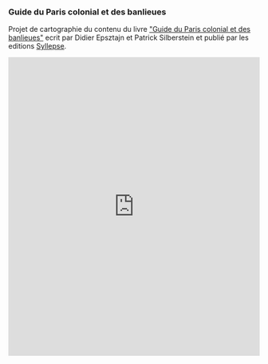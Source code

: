 ### Guide du Paris colonial et des banlieues

Projet de cartographie du contenu du livre ["Guide du Paris colonial et des banlieues"](https://www.syllepse.net/guide-du-paris-colonial-et-des-banlieues-_r_25_i_719.html) ecrit par Didier Epsztajn et  Patrick Silberstein et publié par les editions [Syllepse](https://www.syllepse.net/).

<iframe width="100%" height="600px" frameBorder="0" allowfullscreen
src="https://github.com/spapadiamantis/data-driven-art/blob/4c94f34a852553866fddbbb520459562bf97bf65/guidecolonial/streets_paris.html">
</iframe>

